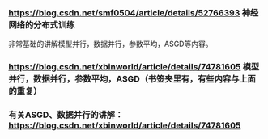### https://blog.csdn.net/smf0504/article/details/52766393  神经网络的分布式训练
非常基础的讲解模型并行，数据并行，参数平均，ASGD等内容。
### https://blog.csdn.net/xbinworld/article/details/74781605 模型并行，数据并行，参数平均，ASGD（书签夹里有，有些内容与上面的重复）
### 有关ASGD、数据并行的讲解：https://blog.csdn.net/xbinworld/article/details/74781605
